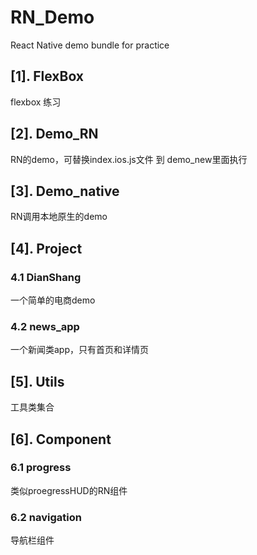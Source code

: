 # RN_Demo
React Native demo bundle for practice

## [1]. FlexBox
flexbox 练习



## [2]. Demo_RN
RN的demo，可替换index.ios.js文件 到 demo_new里面执行



## [3]. Demo_native
RN调用本地原生的demo



## [4]. Project


### 4.1 DianShang

一个简单的电商demo



### 4.2 news_app
一个新闻类app，只有首页和详情页





## [5]. Utils

工具类集合



## [6]. Component

### 6.1 progress

类似proegressHUD的RN组件



### 6.2 navigation

导航栏组件